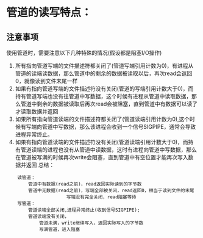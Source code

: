 # 管道的读写特点：
## 注意事项
使用管道时，需要注意以下几种特殊的情况(假设都是阻塞I/O操作)
1. 所有指向管道写端的文件描述符都关闭了(管道写端引用计数为0)，有进程从管道的读端读数据，那么管道中的剩余的数据被读取以后，再次read会返回0，就像读到文件末尾一样
2. 如果有指向管道写端的文件描述符没有关闭(管道的写端引用计数大于0)，而持有管道写端也没有往管道中写数据，这个时候有进程从管道中读取数据，那么管道中剩余的数据被读取后再次read会被阻塞，直到管道中有数据可以读了才读取数据并返回
3. 如果所有指向管道读端的文件描述符都关闭了(管道读端引用计数为0),这个时候有写端向管道中写数据，那么该进程会收到一个信号SIGPIPE，通常会导致进程异常终止。
4. 如果有指向管道读端的文件描述符没有关闭(管道读端引用计数大于0)，而持有管道读端的进程也没有从管道中读数据，这时有进程向管道中写数据，那么在管道被写满的时候再次write会阻塞，直到管道中有空位置才能再次写入数据并返回
总结：
```
    读管道：
        管道中有数据(read之前)，read返回实际读到的字节数
        管道中无数据(read之前)，写端全部被关闭，read返回0，相当于读到文件的末尾
                      写端没有完全关闭，read阻塞等待
    写管道：
        管道读端全部关闭,进程异常终止(收到信号SIGPIPE);
        管道读端没有关闭，
            管道未满，write继续写入，返回实际写入的字节数
            写满管道，进入阻塞
```

